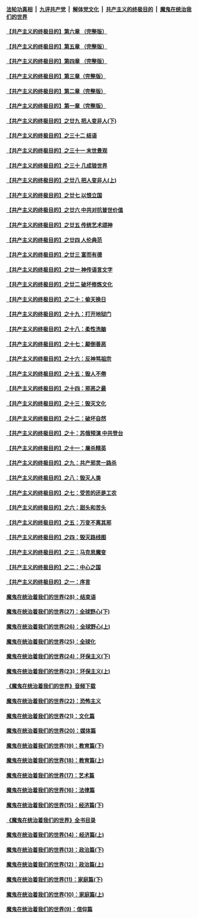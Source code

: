 ####  [法轮功真相](../../../../basic/blob/master/README.md?t=12140201) &nbsp;|&nbsp; [九评共产党](../../../../9ping.md/blob/master/README.md?t=12140201) &nbsp;|&nbsp; [解体党文化](../../../../jtdwh.md/blob/master/README.md?t=12140201)  &nbsp;|&nbsp; [共产主义的终极目的](../../../../gczydzjmd.md/blob/master/README.md?t=12140201) &nbsp;|&nbsp; [魔鬼在统治我们的世界](../../../../mgztzwmdsj.md/blob/master/README.md?t=12140201) 

#### [【共产主义的终极目的】第六章 （完整版）](../pages/nsc422/n11428913.md?t=12140201) 

#### [【共产主义的终极目的】第五章 （完整版）](../pages/nsc422/n11428912.md?t=12140201) 

#### [【共产主义的终极目的】第四章 （完整版）](../pages/nsc422/n11428907.md?t=12140201) 

#### [【共产主义的终极目的】第三章（完整版）](../pages/nsc422/n11428848.md?t=12140201) 

#### [【共产主义的终极目的】第二章（完整版）](../pages/nsc422/n11428831.md?t=12140201) 

#### [【共产主义的终极目的】第一章（完整版）](../pages/nsc422/n11417651.md?t=12140201) 

#### [【共产主义的终极目的】之廿九 把人变非人(下)](../pages/nsc422/n11344140.md?t=12140201) 

#### [【共产主义的终极目的】之三十二 结语](../pages/nsc422/n11360535.md?t=12140201) 

#### [【共产主义的终极目的】之三十一 末世景观](../pages/nsc422/n11351129.md?t=12140201) 

#### [【共产主义的终极目的】之三十 几成狼世界](../pages/nsc422/n11348280.md?t=12140201) 

#### [【共产主义的终极目的】之廿八 把人变非人(上)](../pages/nsc422/n11340492.md?t=12140201) 

#### [【共产主义的终极目的】之廿七 以恨立国](../pages/nsc422/n11336944.md?t=12140201) 

#### [【共产主义的终极目的】之廿六 中共对抗普世价值](../pages/nsc422/n11324785.md?t=12140201) 

#### [【共产主义的终极目的】之廿五 传统艺术颂神](../pages/nsc422/n11296396.md?t=12140201) 

#### [【共产主义的终极目的】之廿四 人伦典范](../pages/nsc422/n11296397.md?t=12140201) 

#### [【共产主义的终极目的】之廿三 富而有德](../pages/nsc422/n11283598.md?t=12140201) 

#### [【共产主义的终极目的】之廿一 神传语言文字](../pages/nsc422/n11263265.md?t=12140201) 

#### [【共产主义的终极目的】之廿二 破坏修炼文化](../pages/nsc422/n11245728.md?t=12140201) 

#### [【共产主义的终极目的】之二十：偷天换日](../pages/nsc422/n11238846.md?t=12140201) 

#### [【共产主义的终极目的】之十九：打开地狱门](../pages/nsc422/n11206376.md?t=12140201) 

#### [【共产主义的终极目的】之十八：柔性洗脑](../pages/nsc422/n11199994.md?t=12140201) 

#### [【共产主义的终极目的】之十七：颠倒善恶](../pages/nsc422/n11179782.md?t=12140201) 

#### [【共产主义的终极目的】之十六：反神骂祖宗](../pages/nsc422/n11166798.md?t=12140201) 

#### [【共产主义的终极目的】之十五：毁人不倦](../pages/nsc422/n11166792.md?t=12140201) 

#### [【共产主义的终极目的】之十四：邪恶之最](../pages/nsc422/n11150249.md?t=12140201) 

#### [【共产主义的终极目的】之十三：毁灭文化](../pages/nsc422/n11135227.md?t=12140201) 

#### [【共产主义的终极目的】之十二：破坏自然](../pages/nsc422/n11135214.md?t=12140201) 

#### [【共产主义的终极目的】之十：苏俄预演 中共登台](../pages/nsc422/n11118424.md?t=12140201) 

#### [【共产主义的终极目的】之十一：屠杀精英](../pages/nsc422/n11118442.md?t=12140201) 

#### [【共产主义的终极目的】之九：共产邪灵一路杀](../pages/nsc422/n11114139.md?t=12140201) 

#### [【共产主义的终极目的】之八：毁灭人类](../pages/nsc422/n11108503.md?t=12140201) 

#### [【共产主义的终极目的】之七：受苦的还是工农](../pages/nsc422/n11101809.md?t=12140201) 

#### [【共产主义的终极目的】之六：甜头和苦头](../pages/nsc422/n11096971.md?t=12140201) 

#### [【共产主义的终极目的】之五：万变不离其邪](../pages/nsc422/n11091285.md?t=12140201) 

#### [【共产主义的终极目的】之四：毁灭路线图](../pages/nsc422/n11086284.md?t=12140201) 

#### [【共产主义的终极目的】之三：马克思魔变](../pages/nsc422/n11061941.md?t=12140201) 

#### [【共产主义的终极目的】之二：中心之国](../pages/nsc422/n11047728.md?t=12140201) 

#### [【共产主义的终极目的】之一：序言](../pages/nsc422/n11086077.md?t=12140201) 

#### [魔鬼在统治着我们的世界(28)：结束语](../pages/nsc422/n10936246.md?t=12140201) 

#### [魔鬼在统治着我们的世界(27)：全球野心(下)](../pages/nsc422/n10928319.md?t=12140201) 

#### [魔鬼在统治着我们的世界(26)：全球野心(上)](../pages/nsc422/n10900318.md?t=12140201) 

#### [魔鬼在统治着我们的世界(25)：全球化](../pages/nsc422/n10788205.md?t=12140201) 

#### [魔鬼在统治着我们的世界(24)：环保主义(下)](../pages/nsc422/n10695307.md?t=12140201) 

#### [魔鬼在统治着我们的世界(23)：环保主义(上)](../pages/nsc422/n10688613.md?t=12140201) 

#### [《魔鬼在统治着我们的世界》音频下载](../pages/nsc422/n10635553.md?t=12140201) 

#### [魔鬼在统治着我们的世界(22)：恐怖主义](../pages/nsc422/n10614727.md?t=12140201) 

#### [魔鬼在统治着我们的世界(21)：文化篇](../pages/nsc422/n10597706.md?t=12140201) 

#### [魔鬼在统治着我们的世界(20)：媒体篇](../pages/nsc422/n10586579.md?t=12140201) 

#### [魔鬼在统治着我们的世界(19)：教育篇(下)](../pages/nsc422/n10564808.md?t=12140201) 

#### [魔鬼在统治着我们的世界(18)：教育篇(上)](../pages/nsc422/n10526970.md?t=12140201) 

#### [魔鬼在统治着我们的世界(17)：艺术篇](../pages/nsc422/n10499093.md?t=12140201) 

#### [魔鬼在统治着我们的世界(16)：法律篇](../pages/nsc422/n10485969.md?t=12140201) 

#### [魔鬼在统治着我们的世界(15)：经济篇(下)](../pages/nsc422/n10469975.md?t=12140201) 

#### [《魔鬼在统治着我们的世界》全书目录](../pages/nsc422/n10464261.md?t=12140201) 

#### [魔鬼在统治着我们的世界(14)：经济篇(上)](../pages/nsc422/n10457370.md?t=12140201) 

#### [魔鬼在统治着我们的世界(13)：政治篇(下)](../pages/nsc422/n10448270.md?t=12140201) 

#### [魔鬼在统治着我们的世界(12)：政治篇(上)](../pages/nsc422/n10444576.md?t=12140201) 

#### [魔鬼在统治着我们的世界(11)：家庭篇(下)](../pages/nsc422/n10440961.md?t=12140201) 

#### [魔鬼在统治着我们的世界(10)：家庭篇(上)](../pages/nsc422/n10435448.md?t=12140201) 

#### [魔鬼在统治着我们的世界(9)：信仰篇](../pages/nsc422/n10432159.md?t=12140201) 

